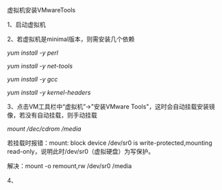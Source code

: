 虚拟机安装VMwareTools

1、启动虚拟机

2、若虚拟机是minimal版本，则需安装几个依赖

_yum install -y perl_

_yum install -y net-tools_

_yum install -y gcc_

_yum install -y kernel-headers_

3、点击VM工具栏中“虚拟机”-&gt;"安装VMware Tools"，这时会自动挂载安装镜像，若没有自动挂载，则手动挂载

_mount /dec/cdrom /media_

若挂载时报错：mount: block device /dev/sr0 is write-protected,mounting read-only，说明此时/dev/sr0（虚拟硬盘）为写保护。

解决：mount -o remount,rw /dev/sr0 /media

4、

